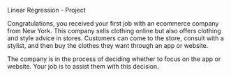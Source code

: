 Linear Regression - Project

Congratulations, you received your first job with an ecommerce company from New York. This company sells clothing online but also offers clothing and style advice in stores. Customers can come to the store, consult with a stylist, and then buy the clothes they want through an app or website.

The company is in the process of deciding whether to focus on the app or website. Your job is to assist them with this decision.
